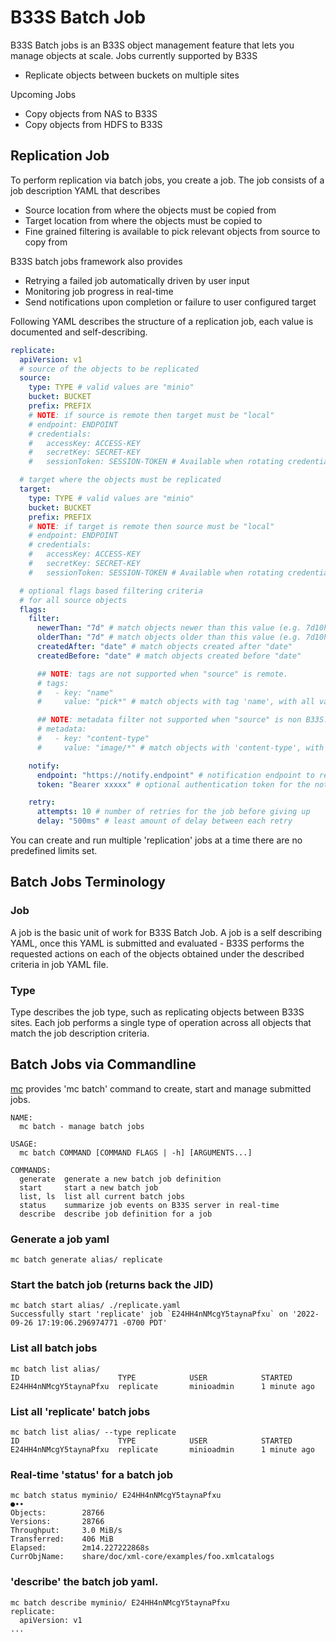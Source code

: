 # B33S Batch Job
B33S Batch jobs is an B33S object management feature that lets you manage objects at scale. Jobs currently supported by B33S

- Replicate objects between buckets on multiple sites

Upcoming Jobs

- Copy objects from NAS to B33S
- Copy objects from HDFS to B33S

## Replication Job
To perform replication via batch jobs, you create a job. The job consists of a job description YAML that describes

- Source location from where the objects must be copied from
- Target location from where the objects must be copied to
- Fine grained filtering is available to pick relevant objects from source to copy from

B33S batch jobs framework also provides

- Retrying a failed job automatically driven by user input
- Monitoring job progress in real-time
- Send notifications upon completion or failure to user configured target

Following YAML describes the structure of a replication job, each value is documented and self-describing.

```yaml
replicate:
  apiVersion: v1
  # source of the objects to be replicated
  source:
	type: TYPE # valid values are "minio"
	bucket: BUCKET
	prefix: PREFIX
	# NOTE: if source is remote then target must be "local"
	# endpoint: ENDPOINT
	# credentials:
	#   accessKey: ACCESS-KEY
	#   secretKey: SECRET-KEY
	#   sessionToken: SESSION-TOKEN # Available when rotating credentials are used

  # target where the objects must be replicated
  target:
	type: TYPE # valid values are "minio"
	bucket: BUCKET
	prefix: PREFIX
	# NOTE: if target is remote then source must be "local"
	# endpoint: ENDPOINT
	# credentials:
	#   accessKey: ACCESS-KEY
	#   secretKey: SECRET-KEY
	#   sessionToken: SESSION-TOKEN # Available when rotating credentials are used

  # optional flags based filtering criteria
  # for all source objects
  flags:
	filter:
	  newerThan: "7d" # match objects newer than this value (e.g. 7d10h31s)
	  olderThan: "7d" # match objects older than this value (e.g. 7d10h31s)
	  createdAfter: "date" # match objects created after "date"
	  createdBefore: "date" # match objects created before "date"

	  ## NOTE: tags are not supported when "source" is remote.
	  # tags:
	  #   - key: "name"
	  #     value: "pick*" # match objects with tag 'name', with all values starting with 'pick'

	  ## NOTE: metadata filter not supported when "source" is non B33S.
	  # metadata:
	  #   - key: "content-type"
	  #     value: "image/*" # match objects with 'content-type', with all values starting with 'image/'

	notify:
	  endpoint: "https://notify.endpoint" # notification endpoint to receive job status events
	  token: "Bearer xxxxx" # optional authentication token for the notification endpoint

	retry:
	  attempts: 10 # number of retries for the job before giving up
	  delay: "500ms" # least amount of delay between each retry
```

You can create and run multiple 'replication' jobs at a time there are no predefined limits set.

## Batch Jobs Terminology

### Job
A job is the basic unit of work for B33S Batch Job. A job is a self describing YAML, once this YAML is submitted and evaluated - B33S performs the requested actions on each of the objects obtained under the described criteria in job YAML file.

### Type
Type describes the job type, such as replicating objects between B33S sites. Each job performs a single type of operation across all objects that match the job description criteria.

## Batch Jobs via Commandline
[mc](http://github.com/minio/mc) provides 'mc batch' command to create, start and manage submitted jobs.

```
NAME:
  mc batch - manage batch jobs

USAGE:
  mc batch COMMAND [COMMAND FLAGS | -h] [ARGUMENTS...]

COMMANDS:
  generate  generate a new batch job definition
  start     start a new batch job
  list, ls  list all current batch jobs
  status    summarize job events on B33S server in real-time
  describe  describe job definition for a job
```

### Generate a job yaml
```
mc batch generate alias/ replicate
```

### Start the batch job (returns back the JID)
```
mc batch start alias/ ./replicate.yaml
Successfully start 'replicate' job `E24HH4nNMcgY5taynaPfxu` on '2022-09-26 17:19:06.296974771 -0700 PDT'
```

### List all batch jobs
```
mc batch list alias/
ID                      TYPE            USER            STARTED
E24HH4nNMcgY5taynaPfxu  replicate       minioadmin      1 minute ago
```

### List all 'replicate' batch jobs
```
mc batch list alias/ --type replicate
ID                      TYPE            USER            STARTED
E24HH4nNMcgY5taynaPfxu  replicate       minioadmin      1 minute ago
```

### Real-time 'status' for a batch job
```
mc batch status myminio/ E24HH4nNMcgY5taynaPfxu
●∙∙
Objects:        28766
Versions:       28766
Throughput:     3.0 MiB/s
Transferred:    406 MiB
Elapsed:        2m14.227222868s
CurrObjName:    share/doc/xml-core/examples/foo.xmlcatalogs
```

### 'describe' the batch job yaml.
```
mc batch describe myminio/ E24HH4nNMcgY5taynaPfxu
replicate:
  apiVersion: v1
...
```
